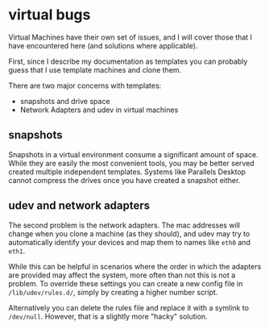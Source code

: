 
# virtual bugs

Virtual Machines have their own set of issues, and I will cover those that I have encountered here (and solutions where applicable).

First, since I describe my documentation as templates you can probably guess that I use template machines and clone them.

There are two major concerns with templates:

- snapshots and drive space
- Network Adapters and udev in virtual machines


## snapshots

Snapshots in a virtual environment consume a significant amount of space.  While they are easily the most convenient tools, you may be better served created multiple independent templates.  Systems like Parallels Desktop cannot compress the drives once you have created a snapshot either.


## udev and network adapters

The second problem is the network adapters.  The mac addresses will change when you clone a machine (as they should), and udev may try to automatically identify your devices and map them to names like `eth0` and `eth1`.

While this can be helpful in scenarios where the order in which the adapters are provided may affect the system, more often than not this is not a problem.  To override these settings you can create a new config file in `/lib/udev/rules.d/`, simply by creating a higher number script.

Alternatively you can delete the rules file and replace it with a symlink to `/dev/null`.  However, that is a slightly more "hacky" solution.
